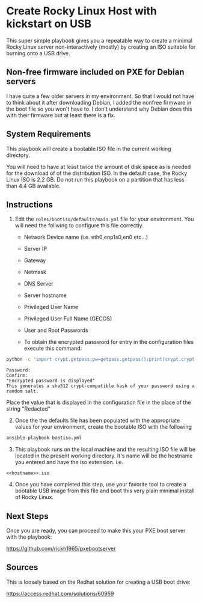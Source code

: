 # Create Rocky Linux Host with kickstart on USB
This super simple playbook gives you a repeatable way to create a minimal Rocky Linux server non-interactively (mostly) by creating an ISO suitable for burning onto a USB drive.

## Non-free firmware included on PXE for Debian servers

I have quite a few older servers in my environment. So that I would not have to think about it after downloading Debian, I added the nonfree firmware in the boot file so you won't have to. I don't understand why Debian does this with their firmware but at least there is a fix.

## System Requirements
This playbook will create a bootable ISO file in the current working directory.

You will need to have at least twice the amount of disk space as is needed for the download of of the distribution ISO. In the default case, the Rocky Linux ISO is 2.2 GB. Do not run this playbook on a partition that has less than 4.4 GB available.

## Instructions
1. Edit the ```roles/bootiso/defaults/main.yml``` file for your environment. You will need the follwing to configure this file correctly.
    - Network Device name (i.e. eth0,enp1s0,en0 etc...)
    - Server IP
    - Gateway
    - Netmask
    - DNS Server
    - Server hostname
    - Privileged User Name
    - Privileged User Full Name (GECOS)
    - User and Root Passwords

    - To obtain the encrypted password for entry in the configuration files execute this command:

```bash
python -c 'import crypt,getpass;pw=getpass.getpass();print(crypt.crypt(pw) if (pw==getpass.getpass("Confirm: ")) else exit())'
```

```text
Password:
Confirm:
"Encrypted password is displayed"
This generates a sha512 crypt-compatible hash of your password using a random salt.
```

   Place the value that is displayed in the configuration file in the place of the string "Redacted"


2. Once the the defaults file has been populated with the appropriate values for your environment, create the bootable ISO with the following

```bash
ansible-playbook bootiso.yml
```

3. This playbook runs on the local machine and the resulting ISO file will be located in the present working directory. It's name will be the hostname you entered and have the iso extension. i.e.

```<<hostname>>.iso```

4. Once you have completed this step, use your favorite tool to create a bootable USB image from this file and boot this very plain minimal install of Rocky Linux.

## Next Steps
Once you are ready, you can proceed to make this your PXE boot server with the playbook:

https://github.com/rickh1965/pxebootserver

## Sources

This is loosely based on the Redhat solution for creating a USB boot drive:

https://access.redhat.com/solutions/60959
